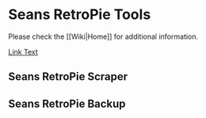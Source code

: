 
# Seans RetroPie Tools

Please check the [[Wiki|Home]] for additional information.

[Link Text](full-URL-of-wiki-page)

## Seans RetroPie Scraper


## Seans RetroPie Backup


